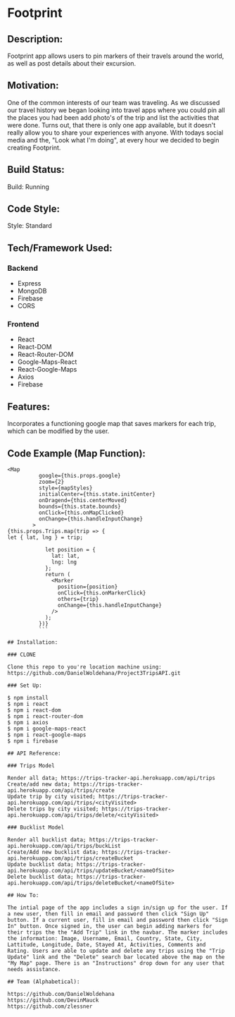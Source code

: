 # Footprint

## Description:

Footprint app allows users to pin markers of their travels around the world, as well as post details about their excursion.

## Motivation:

One of the common interests of our team was traveling. As we discussed our travel history we began looking into travel apps where you could pin all the places you had been add photo's of the trip and list the activities that were done. Turns out, that there is only one app available, but it doesn't really allow you to share your experiences with anyone. With todays social media and the, "Look what I'm doing", at every hour we decided to begin creating Footprint.

## Build Status:

Build: Running

## Code Style:

Style: Standard

## Tech/Framework Used:

### Backend

- Express
- MongoDB
- Firebase
- CORS

### Frontend

- React
- React-DOM
- React-Router-DOM
- Google-Maps-React
- React-Google-Maps
- Axios
- Firebase

## Features:

Incorporates a functioning google map that saves markers for each trip, which can be modified by the user.

## Code Example (Map Function):

````
<Map
          google={this.props.google}
          zoom={2}
          style={mapStyles}
          initialCenter={this.state.initCenter}
          onDragend={this.centerMoved}
          bounds={this.state.bounds}
          onClick={this.onMapClicked}
          onChange={this.handleInputChange}
        >
{this.props.Trips.map(trip => {
let { lat, lng } = trip;

            let position = {
              lat: lat,
              lng: lng
            };
            return (
              <Marker
                position={position}
                onClick={this.onMarkerClick}
                others={trip}
                onChange={this.handleInputChange}
              />
            );
          })}
          ```

## Installation:

### CLONE

Clone this repo to you're location machine using: https://github.com/DanielWoldehana/Project3TripsAPI.git

### Set Up:

$ npm install
$ npm i react
$ npm i react-dom
$ npm i react-router-dom
$ npm i axios
$ npm i google-maps-react
$ npm i react-google-maps
$ npm i firebase

## API Reference:

### Trips Model

Render all data; https://trips-tracker-api.herokuapp.com/api/trips
Create/add new data; https://trips-tracker-api.herokuapp.com/api/trips/create
Update trip by city visited; https://trips-tracker-api.herokuapp.com/api/trips/<cityVisited>
Delete trips by city visited; https://trips-tracker-api.herokuapp.com/api/trips/delete/<cityVisited>

### Bucklist Model

Render all bucklist data; https://trips-tracker-api.herokuapp.com/api/trips/buckList
Create/Add new bucklist data; https://trips-tracker-api.herokuapp.com/api/trips/createBucket
Update bucklist data; https://trips-tracker-api.herokuapp.com/api/trips/updateBucket/<nameOfSite>
Delete bucklist data; https://trips-tracker-api.herokuapp.com/api/trips/deleteBucket/<nameOfSite>

## How To:

The intial page of the app includes a sign in/sign up for the user. If a new user, then fill in email and password then click "Sign Up" button. If a current user, fill in email and password then click "Sign In" button. Once signed in, the user can begin adding markers for their trips the the "Add Trip" link in the navbar. The marker includes the information: Image, Username, Email, Country, State, City, Lattitude, Longitude, Date, Stayed At, Activities, Comments and Rating. Users are able to update and delete any trips using the "Trip Update" link and the "Delete" search bar located above the map on the "My Map" page. There is an "Instructions" drop down for any user that needs assistance.

## Team (Alphabetical):

https://github.com/DanielWoldehana
https://github.com/DevinMauck
https://github.com/zlessner
````

